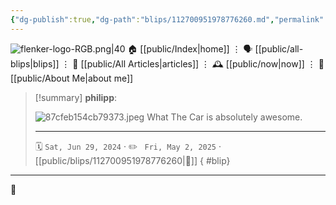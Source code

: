 ```yaml
---
{"dg-publish":true,"dg-path":"blips/112700951978776260.md","permalink":"/blips/112700951978776260/","title":"philipp on mastodon @ 2024-06-29"}
---
```



<div class="transclusion internal-embed is-loaded"><div class="markdown-embed">




![flenker-logo-RGB.png|40](/img/user/attachments/flenker-logo-RGB.png)
🏠 [[public/Index\|home]]  ⋮ 🗣️ [[public/all-blips\|blips]] ⋮  📝 [[public/All Articles\|articles]]  ⋮ 🕰️ [[public/now\|now]] ⋮ 🪪 [[public/About Me\|about me]]


</div></div>


> [!summary] **philipp**:
>
> ![87cfeb154cb79373.jpeg](/img/user/attachments/87cfeb154cb79373.jpeg)
> What The Car is absolutely awesome.
> - - -
>
> 🗓️ <code>Sat, Jun 29, 2024</code>  · ✏️ <code> Fri, May 2, 2025</code>  · [[public/blips/112700951978776260\|🔗]]
{ #blip}


- - -

 👾
